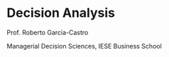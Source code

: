 # Decision Analysis

Prof. Roberto Garcia-Castro

Managerial Decision Sciences, IESE Business School
